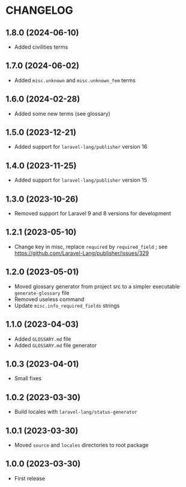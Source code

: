 CHANGELOG
=========

1.8.0 (2024-06-10)
------------------

- Added civilities terms


1.7.0 (2024-06-02)
------------------

- Added `misc.unknown` and `misc.unknown_fem` terms


1.6.0 (2024-02-28)
------------------

- Added some new terms (see glossary)


1.5.0 (2023-12-21)
------------------

- Added support for `laravel-lang/publisher` version 16


1.4.0 (2023-11-25)
------------------

- Added support for `laravel-lang/publisher` version 15


1.3.0 (2023-10-26)
------------------

- Removed support for Laravel 9 and 8 versions for development


1.2.1 (2023-05-10)
------------------

- Change key in misc, replace `required` by `required_field` ; see https://github.com/Laravel-Lang/publisher/issues/329


1.2.0 (2023-05-01)
------------------

- Moved glossary generator from project src to a simpler executable `generate-glossary` file
- Removed useless command
- Update `misc.info_required_fields` strings


1.1.0 (2023-04-03)
------------------

- Added `GLOSSARY.md` file
- Added `GLOSSARY.md` file generator


1.0.3 (2023-04-01)
------------------

- Small fixes


1.0.2 (2023-03-30)
------------------

- Build locales with `laravel-lang/status-generator`


1.0.1 (2023-03-30)
------------------

- Moved `source` and `locales` directories to root package


1.0.0 (2023-03-30)
------------------

- First release
